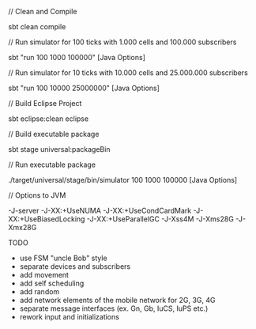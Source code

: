 // Clean and Compile

sbt clean compile

// Run simulator for 100 ticks with 1.000 cells and 100.000 subscribers

sbt "run 100 1000 100000" [Java Options]

// Run simulator for 10 ticks with 10.000 cells and 25.000.000 subscribers

sbt "run 100 10000 25000000" [Java Options]

// Build Eclipse Project

sbt eclipse:clean eclipse

// Build executable package

sbt stage universal:packageBin

// Run executable package

./target/universal/stage/bin/simulator 100 1000 100000  [Java Options]

// Options to JVM

-J-server -J-XX:+UseNUMA -J-XX:+UseCondCardMark -J-XX:+UseBiasedLocking -J-XX:+UseParallelGC -J-Xss4M -J-Xms28G -J-Xmx28G


TODO
- use FSM "uncle Bob" style
- separate devices and subscribers
- add movement
- add self scheduling
- add random
- add network elements of the mobile network for 2G, 3G, 4G
- separate message interfaces (ex. Gn, Gb, IuCS, IuPS etc.)
- rework input and initializations
